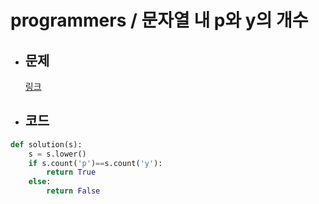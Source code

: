 # programmers / 문자열 내 p와 y의 개수

- ## 문제

  [링크](https://school.programmers.co.kr/learn/courses/30/lessons/12916)

- ## 코드

```Python
def solution(s):
    s = s.lower()
    if s.count('p')==s.count('y'):
        return True
    else:
        return False
```
